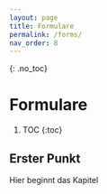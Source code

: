 ```yaml
---
layout: page
title: Formulare
permalink: /forms/
nav_order: 8
---
```


{: .no_toc}
# Formulare

1. TOC
{:toc}

## Erster Punkt


Hier beginnt das Kapitel